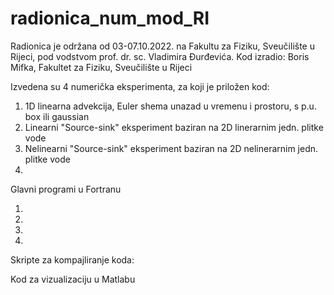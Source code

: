 # radionica_num_mod_RI
Radionica je održana od 03-07.10.2022. na Fakultu za Fiziku, Sveučilište u Rijeci, pod vodstvom prof. dr. sc. Vladimira Đurđevića.
Kod izradio: Boris Mifka, Fakultet za Fiziku, Sveučilište u Rijeci


Izvedena su 4 numerička eksperimenta, za koji je priložen kod:
1. 1D linearna advekcija, Euler shema unazad u vremenu i prostoru, s p.u. box ili gaussian
2. Linearni "Source-sink" eksperiment baziran na 2D linerarnim jedn. plitke vode 
3. Nelinearni "Source-sink" eksperiment baziran na 2D nelinerarnim jedn. plitke vode
4. 

Glavni programi u Fortranu

1. 
2.
3.
4.

Skripte za kompajliranje koda:


Kod za vizualizaciju u Matlabu
